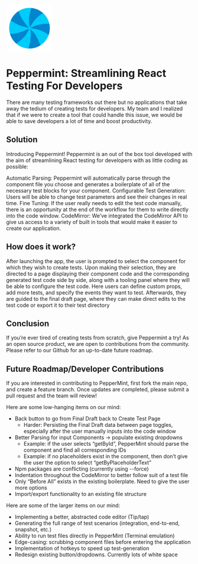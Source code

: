 <img src="./assets/PepperMint.svg" width=25% height=25%>

# Peppermint: Streamlining React Testing For Developers

There are many testing frameworks out there but no applications that take away the tedium of creating tests for developers. My team and I realized that if we were to create a tool that could handle this issue, we would be able to save developers a lot of time and boost productivity.

## Solution
Introducing Peppermint! Peppermint is an out of the box tool developed with the aim of streamlining React testing for developers with as little coding as possible:

Automatic Parsing: Peppermint will automatically parse through the component file you choose and generates a boilerplate of all of the necessary test blocks for your component.
Configurable Test Generation: Users will be able to change test parameters and see their changes in real time.
Fine Tuning: If the user really needs to edit the test code manually, there is an opportunity at the end of the workflow for them to write directly into the code window.
CodeMirror: We’ve integrated the CodeMirror API to give us access to a variety of built in tools that would make it easier to create our application.

## How does it work?
After launching the app, the user is prompted to select the component for which they wish to create tests. Upon making their selection, they are directed to a page displaying their component code and the corresponding generated test code side by side, along with a tooling panel where they will be able to configure the test code. Here users can define custom props, add more tests, and specify the events they want to test. Afterwards, they are guided to the final draft page, where they can make direct edits to the test code or export it to their test directory

## Conclusion
If you’re ever tired of creating tests from scratch, give Peppermint a try! As an open source product, we are open to contributions from the community. Please refer to our Github for an up-to-date future roadmap.

## Future Roadmap/Developer Contributions

If you are interested in contributing to PepperMint, first fork the main repo, and create a feature branch. Once updates are completed, please submit a pull request and the team will review! 

Here are some low-hanging items on our mind:
- Back button to go from Final Draft back to Create Test Page
  - Harder: Persisting the Final Draft data between page toggles, especially after the user manually inputs into the code window
- Better Parsing for input Components → populate existing dropdowns
  - Example: if the user selects “getById”, PepperMint should parse the component and find all corresponding IDs
  - Example: if no placeholders exist in the component, then don’t give the user the option to select “getByPlaceholderText”
- Npm packages are conflicting (currently using --force)
- Indentation throughout the CodeMirror to better follow suit of a test file
- Only “Before All” exists in the existing boilerplate. Need to give the user more options
- Import/export functionality to an existing file structure

Here are some of the larger items on our mind:
- Implementing a better, abstracted code editor (Tip/tap)
- Generating the full range of test scenarios (integration, end-to-end, snapshot, etc.)
- Ability to run test files directly in PepperMint (Terminal emulation)
- Edge-casing: scrubbing component files before entering the application
- Implementation of hotkeys to speed up test-generation
- Redesign existing button/dropdowns. Currently lots of white space

